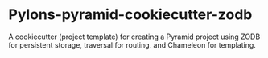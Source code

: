 # Pylons-pyramid-cookiecutter-zodb
A cookiecutter (project template) for creating a Pyramid project using ZODB for persistent storage, traversal for routing, and Chameleon for templating.
